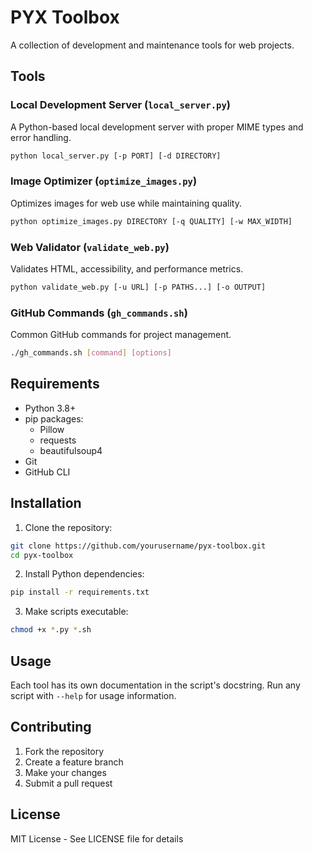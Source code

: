 # PYX Toolbox

A collection of development and maintenance tools for web projects.

## Tools

### Local Development Server (`local_server.py`)
A Python-based local development server with proper MIME types and error handling.
```bash
python local_server.py [-p PORT] [-d DIRECTORY]
```

### Image Optimizer (`optimize_images.py`)
Optimizes images for web use while maintaining quality.
```bash
python optimize_images.py DIRECTORY [-q QUALITY] [-w MAX_WIDTH]
```

### Web Validator (`validate_web.py`)
Validates HTML, accessibility, and performance metrics.
```bash
python validate_web.py [-u URL] [-p PATHS...] [-o OUTPUT]
```

### GitHub Commands (`gh_commands.sh`)
Common GitHub commands for project management.
```bash
./gh_commands.sh [command] [options]
```

## Requirements

- Python 3.8+
- pip packages:
  - Pillow
  - requests
  - beautifulsoup4
- Git
- GitHub CLI

## Installation

1. Clone the repository:
```bash
git clone https://github.com/yourusername/pyx-toolbox.git
cd pyx-toolbox
```

2. Install Python dependencies:
```bash
pip install -r requirements.txt
```

3. Make scripts executable:
```bash
chmod +x *.py *.sh
```

## Usage

Each tool has its own documentation in the script's docstring. Run any script with `--help` for usage information.

## Contributing

1. Fork the repository
2. Create a feature branch
3. Make your changes
4. Submit a pull request

## License

MIT License - See LICENSE file for details 